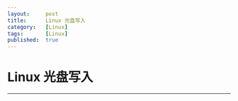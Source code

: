 ```yaml
---
layout:		post
title:		Linux 光盘写入
category:	[Linux]
tags:		[Linux]
published:	true
---
```

# Linux 光盘写入
---